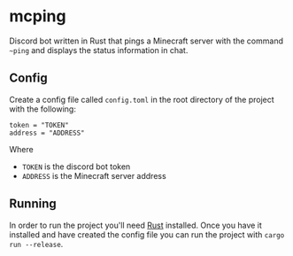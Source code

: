 # mcping

Discord bot written in Rust that pings a Minecraft server with the command `~ping` and displays the status information in chat.

## Config

Create a config file called `config.toml` in the root directory of the project with the following:

```
token = "TOKEN"
address = "ADDRESS"
```

Where
- `TOKEN` is the discord bot token
- `ADDRESS` is the Minecraft server address

## Running

In order to run the project you'll need [Rust](https://www.rust-lang.org/) installed. Once you have it installed and have created the config file you can run the project with `cargo run --release`.
